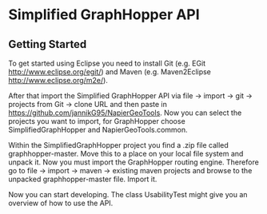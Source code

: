 # Simplified GraphHopper API

## Getting Started

To get started using Eclipse you need to install Git (e.g. EGit http://www.eclipse.org/egit/) and Maven (e.g. Maven2Eclipse http://www.eclipse.org/m2e/). 

After that import the Simplified GraphHopper API via file -> import -> git -> projects from Git -> clone URL and then paste in https://github.com/jannikG95/NapierGeoTools. Now you can select the projects you want to import, for GraphHopper choose SimplifiedGraphHopper and NapierGeoTools.common.

Within the SimplifiedGraphHopper project you find a .zip file called graphhopper-master. Move this to a place on your local file system and unpack it.
Now you must import the GraphHopper routing engine. Therefore go to file -> import -> maven -> existing maven projects and browse to the unpacked graphhopper-master file. Import it. 

Now you can start developing. The class UsabilityTest might give you an overview of how to use the API.
